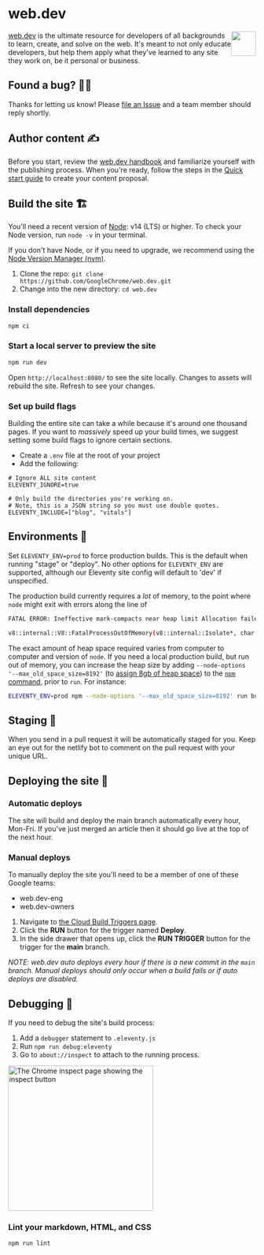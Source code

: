 # web.dev


<img src="https://user-images.githubusercontent.com/2766281/204963653-d5889b35-04e8-4176-8e51-632a6d38cb67.svg" style="float:right" width="50" />

[web.dev](https://web.dev) is the ultimate resource for developers of all
backgrounds to learn, create, and solve on the web. It's meant to not only
educate developers, but help them apply what they've learned to any site
they work on, be it personal or business.

## Found a bug? 👷‍♀️

Thanks for letting us know! Please
[file an Issue](https://github.com/GoogleChrome/web.dev/issues/new?assignees=&labels=bug&template=bug_report.md&title=)
and a team member should reply shortly.

## Author content ✍️

Before you start, review the [web.dev handbook](https://web.dev/handbook)
and familiarize yourself with the publishing process. When you're ready,
follow the steps in the [Quick start guide](https://web.dev/handbook/quick-start/)
to create your content proposal.

## Build the site 🏗

You'll need a recent version of [Node](https://nodejs.org/): v14 (LTS) or higher.
To check your Node version, run `node -v` in your terminal.

If you don't have Node, or if you need to upgrade, we recommend using the [Node
Version Manager (nvm)](https://github.com/nvm-sh/nvm).

1. Clone the repo: `git clone https://github.com/GoogleChrome/web.dev.git`
2. Change into the new directory: `cd web.dev`

### Install dependencies

```bash
npm ci
```

### Start a local server to preview the site

```bash
npm run dev
```

Open `http://localhost:8080/` to see the site locally. Changes to assets will
rebuild the site. Refresh to see your changes.

### Set up build flags

Building the entire site can take a while because it's around one thousand pages.
If you want to _massively_ speed up your build times, we suggest setting some
build flags to ignore certain sections.

- Create a `.env` file at the root of your project
- Add the following:

```text
# Ignore ALL site content
ELEVENTY_IGNORE=true

# Only build the directories you're working on.
# Note, this is a JSON string so you must use double quotes.
ELEVENTY_INCLUDE=["blog", "vitals"]
```

## Environments 🌳

Set `ELEVENTY_ENV=prod` to force production builds. This is the default when
running "stage" or "deploy". No other options for `ELEVENTY_ENV` are supported,
although our Eleventy site config will default to 'dev' if unspecified.

The production build currently requires a _lot_ of memory, to the point where
`node` might exit with errors along the line of

```sh
FATAL ERROR: Ineffective mark-compacts near heap limit Allocation failed - JavaScript heap out of memory

v8::internal::V8::FatalProcessOutOfMemory(v8::internal::Isolate*, char const*, bool) [node]
```

The exact amount of heap space required varies from computer to computer and version
of `node`. If you need a local production build, but run out of memory, you can
increase the heap size by adding `--node-options '--max_old_space_size=8192'` (to
[assign 8gb of heap space](https://stackoverflow.com/questions/48387040/how-do-i-determine-the-correct-max-old-space-size-for-node-js/48392705#48392705))
to the [`npm` command](https://docs.npmjs.com/cli/v8/using-npm/config#node-options),
prior to `run`. For instance:

```sh
ELEVENTY_ENV=prod npm --node-options '--max_old_space_size=8192' run build
```

## Staging 🕺

When you send in a pull request it will be automatically staged for you. Keep an
eye out for the netlify bot to comment on the pull request with your unique URL.

## Deploying the site 🚀

### Automatic deploys

The site will build and deploy the main branch automatically every hour,
Mon-Fri. If you've just merged an article then it should go live at the top
of the next hour.

### Manual deploys

To manually deploy the site you'll need to be a member of one of these Google teams:

- web.dev-eng
- web.dev-owners

1. Navigate to [the Cloud Build Triggers page](https://console.cloud.google.com/cloud-build/triggers?project=web-dev-production-1).
2. Click the **RUN** button for the trigger named **Deploy**.
3. In the side drawer that opens up, click the **RUN TRIGGER** button for the trigger for the **main** branch.

*NOTE: web.dev auto deploys every hour if there is a new commit in the `main` branch. Manual deploys should only occur when a build fails or if auto deploys are disabled.*

## Debugging 🐛

If you need to debug the site's build process:

1. Add a `debugger` statement to `.eleventy.js`
1. Run `npm run debug:eleventy`
1. Go to `about://inspect` to attach to the running process.

<img
  width="295"
  alt="The Chrome inspect page showing the inspect button"
  src="https://user-images.githubusercontent.com/1066253/61085691-bf125a00-a3e5-11e9-9151-58bd8a50d404.png">
  
### Lint your markdown, HTML, and CSS

```bash
npm run lint
```
